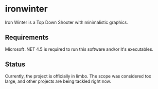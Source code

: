# ironwinter
Iron Winter is a Top Down Shooter with minimalistic graphics.

## Requirements ##
Microsoft .NET 4.5 is required to run this software and/or it's executables.

## Status ##
Currently, the project is officially in limbo.
The scope was considered too large, and other projects are being tackled right now.
